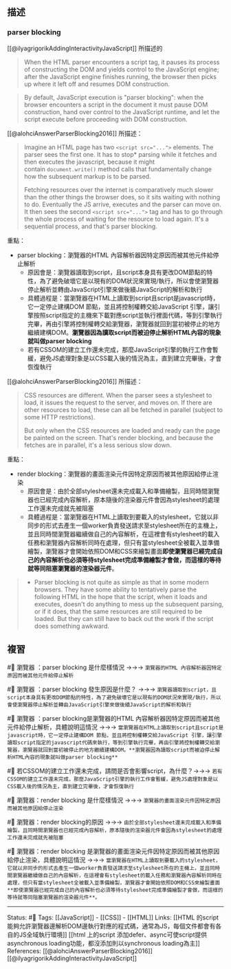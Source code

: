 ## 描述



### parser blocking 
[[@ilyagrigorikAddingInteractivityJavaScript]] 所描述的
> When the HTML parser encounters a script tag, it pauses its process of constructing the DOM and yields control to the JavaScript engine; after the JavaScript engine finishes running, the browser then picks up where it left off and resumes DOM construction.

> By default, JavaScript execution is "parser blocking": when the browser encounters a script in the document it must pause DOM construction, hand over control to the JavaScript runtime, and let the script execute before proceeding with DOM construction.



[[@alohciAnswerParserBlocking2016]] 所描述：
> Imagine an HTML page has two `<script src="...">` elements. The parser sees the first one. It has to stop* parsing while it fetches and then executes the javascript, because it might contain `document.write()` method calls that fundamentally change how the subsequent markup is to be parsed. 
> 
> Fetching resources over the internet is comparatively much slower than the other things the browser does, so it sits waiting with nothing to do. Eventually the JS arrive, executes and the parser can move on. It then sees the second `<script src="...">` tag and has to go through the whole process of waiting for the resource to load again. It's a sequential process, and that's parser blocking.



重點：
- parser blocking：瀏覽器的HTML 內容解析器因特定原因而被其他元件給停止解析
	- 原因會是：瀏覽器讀取到script，且script本身具有更改DOM節點的特性，為了避免破壞它是以現有的DOM狀況來實現/執行，所以會使瀏覽器停止解析並轉由JavaScript引擎來做後續JavaScript的解析和執行
	- 具體過程是：當瀏覽器在HTML上讀取到script且script是javascript時，它一定停止建構DOM 節點，並且將控制權轉交給JavaScript 引擎，讓引擎按照script指定的主機來下載對應script並執行裡面代碼，等到引擎執行完畢，再由引擎將控制權轉交給瀏覽器，瀏覽器就回到當初被停止的地方繼續建構DOM。**瀏覽器因為讀取script而被迫停止解析HTML內容的現象就叫做parser blocking**
	- 若有CSSOM的建立工作還未完成，那麼JavaScript引擎的執行工作會暫緩，避免JS處理對象是以CSS載入後的情況為主，直到建立完畢後，才會恢復執行


[[@alohciAnswerParserBlocking2016]] 所描述：
> CSS resources are different. When the parser sees a stylesheet to load, it issues the request to the server, and moves on. If there are other resources to load, these can all be fetched in parallel (subject to some HTTP restrictions). 
> 
> But only when the CSS resources are loaded and ready can the page be painted on the screen. That's render blocking, and because the fetches are in parallel, it's a less serious slow down.

重點：
- render blocking：瀏覽器的畫面渲染元件因特定原因而被其他原因給停止渲染
	- 原因會是：由於全部stylesheet還未完成載入和準備繪製，且同時間瀏覽器也已經完成內容解析，原本隨後的渲染器元件會因為stylesheet的處理工作還未完成就先被阻塞
	- 具體過程是：當瀏覽器在HTML上讀取到要載入的stylesheet，它就以非同步的形式去產生一個worker負責發送請求至stylesheet所在的主機上，並且同時間瀏覽器繼續做自己的內容解析，在這裡會有stylesheet的載入任務和瀏覽器內容解析同時在處理，但只有當stylesheet全被載入並準備繪製，瀏覽器才會開始依照DOM和CSS來繪製畫面**即使瀏覽器已經完成自己的內容解析也必須等待stylesheet完成準備繪製才會做，而這樣的等待就等同阻塞瀏覽器的渲染器元件**。

> * Parser blocking is not quite as simple as that in some modern browsers. They have some ability to tentatively parse the following HTML in the hope that the script, when it loads and executes, doesn't do anything to mess up the subsequent parsing, or if it does, that the same resources are still required to be loaded. But they can still have to back out the work if the script does something awkward.


## 複習
#🧠 瀏覽器 ：parser blocking 是什麼樣情況 ->->-> `瀏覽器的HTML 內容解析器因特定原因而被其他元件給停止解析`
<!--SR:!2022-09-09,28,250-->

#🧠 瀏覽器 ：parser blocking 發生原因是什麼？ ->->-> `瀏覽器讀取到script，且script本身具有更改DOM節點的特性，為了避免破壞它是以現有的DOM狀況來實現/執行，所以會使瀏覽器停止解析並轉由JavaScript引擎來做後續JavaScript的解析和執行`
<!--SR:!2022-11-01,59,250-->

#🧠 瀏覽器 ：parser blocking是瀏覽器的HTML 內容解析器因特定原因而被其他元件給停止解析，具體說明這情況 ->->-> `當瀏覽器在HTML上讀取到script且script是javascript時，它一定停止建構DOM 節點，並且將控制權轉交給JavaScript 引擎，讓引擎讀取script指定的javascript代碼來執行，等到引擎執行完畢，再由引擎將控制權轉交給瀏覽器，瀏覽器就回到當初被停止的地方繼續建構DOM。**瀏覽器因為讀取script而被迫停止解析HTML內容的現象就叫做parser blocking**`
<!--SR:!2022-09-08,27,250-->


#🧠 若CSSOM的建立工作還未完成，請問是否會影響script，為什麼？->->-> `若有CSSOM的建立工作還未完成，那麼JavaScript引擎的執行工作會暫緩，避免JS處理對象是以CSS載入後的情況為主，直到建立完畢後，才會恢復執行`
<!--SR:!2022-10-16,48,250-->

#🧠 瀏覽器：render blocking 是什麼樣情況 ->->-> `瀏覽器的畫面渲染元件因特定原因而被其他原因給停止渲染`
<!--SR:!2022-09-08,27,250-->


#🧠 瀏覽器：render blocking的原因 ->->-> `由於全部stylesheet還未完成載入和準備繪製，且同時間瀏覽器也已經完成內容解析，原本隨後的渲染器元件會因為stylesheet的處理工作還未完成就先被阻塞`
<!--SR:!2022-09-07,26,250-->

#🧠 瀏覽器：render blocking 是瀏覽器的畫面渲染元件因特定原因而被其他原因給停止渲染，具體說明這情況 ->->-> `當瀏覽器在HTML上讀取到要載入的stylesheet，它就以非同步的形式去產生一個worker負責發送請求至stylesheet所在的主機上，並且同時間瀏覽器繼續做自己的內容解析，在這裡會有stylesheet的載入任務和瀏覽器內容解析同時在處理，但只有當stylesheet全被載入並準備繪製，瀏覽器才會開始依照DOM和CSS來繪製畫面**即使瀏覽器已經完成自己的內容解析也必須等待stylesheet完成準備繪製才會做，而這樣的等待就等同阻塞瀏覽器的渲染器元件**。`
<!--SR:!2022-10-22,53,250-->


---
Status: #🌱 
Tags:
[[JavaScript]] - [[CSS]] - [[HTML]]
Links:
[[HTML 的script 能夠允許瀏覽器邊解析DOM邊執行對應的程式碼，通常為JS，每個文件都會有各自的JS全域執行環境]]
[[html 上的script 添加defer、async可使script提供asynchronous loading功能，都沒添加則以synchronous loading為主]]
References:
[[@alohciAnswerParserBlocking2016]]
[[@ilyagrigorikAddingInteractivityJavaScript]]